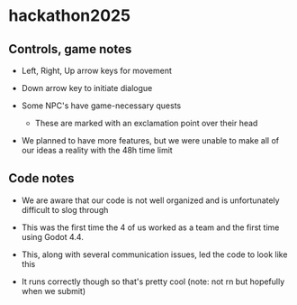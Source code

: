 # hackathon2025
## Controls, game notes
- Left, Right, Up arrow keys for movement
- Down arrow key to initiate dialogue

- Some NPC's have game-necessary quests
  - These are marked with an exclamation point over their head

- We planned to have more features, but we were unable to make all of our ideas a reality with the 48h time limit
## Code notes
- We are aware that our code is not well organized and is unfortunately difficult to slog through
- This was the first time the 4 of us worked as a team and the first time using Godot 4.4.
- This, along with several communication issues, led the code to look like this

- It runs correctly though so that's pretty cool (note: not rn but hopefully when we submit)

